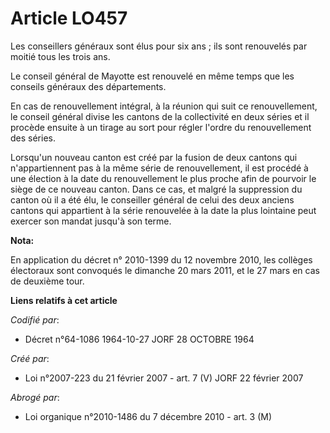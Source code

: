 # Article LO457

Les conseillers généraux sont élus pour six ans ; ils sont renouvelés par moitié tous les trois ans.

Le conseil général de Mayotte est renouvelé en même temps que les conseils généraux des départements.

En cas de renouvellement intégral, à la réunion qui suit ce renouvellement, le conseil général divise les cantons de la
collectivité en deux séries et il procède ensuite à un tirage au sort pour régler l'ordre du renouvellement des séries.

Lorsqu'un nouveau canton est créé par la fusion de deux cantons qui n'appartiennent pas à la même série de renouvellement, il
est procédé à une élection à la date du renouvellement le plus proche afin de pourvoir le siège de ce nouveau canton. Dans ce
cas, et malgré la suppression du canton où il a été élu, le conseiller général de celui des deux anciens cantons qui
appartient à la série renouvelée à la date la plus lointaine peut exercer son mandat jusqu'à son terme.

**Nota:**

En application du décret n° 2010-1399 du 12 novembre 2010, les collèges électoraux sont convoqués le dimanche 20 mars 2011,
et le 27 mars en cas de deuxième tour.

**Liens relatifs à cet article**

_Codifié par_:

  - Décret n°64-1086 1964-10-27 JORF 28 OCTOBRE 1964

_Créé par_:

  - Loi n°2007-223 du 21 février 2007 - art. 7 (V) JORF 22 février 2007

_Abrogé par_:

  - Loi organique n°2010-1486 du 7 décembre 2010 - art. 3 (M)
